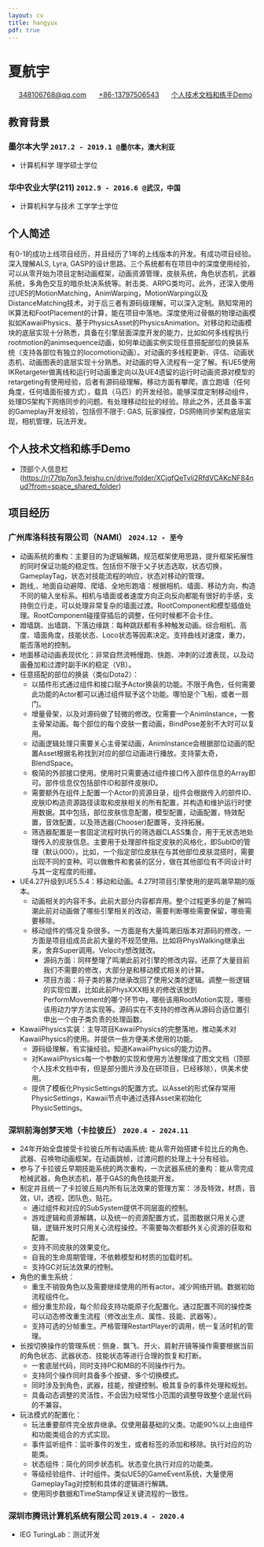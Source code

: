 ```yaml
---
layout: cv
title: hangyux
pdf: true
---
```

# 夏航宇

<div id="webaddress">
<i class="fi-mail" style="margin-left:1em"></i>
  <a href="348106768@qq.com" style="margin-left:0.5em">348106768@qq.com</a>
<i class="fi-telephone" style="margin-left:1em"></i>
  <a href="348106768@qq.com" style="margin-left:0.5em">+86-13797506543</a>
<i class="fi-mail" style="margin-left:1em"></i>
  <a href="https://ri77tlp7on3.feishu.cn/drive/folder/XCjqfQeTvlj2RfdVCAKcNF84nud" style="margin-left:0.5em">个人技术文档和练手Demo</a>
</div>


## **教育背景**
### **墨尔本大学** `2017.2 - 2019.1 @墨尔本，澳大利亚`
- 计算机科学 理学硕士学位
  
### **华中农业大学(211)** `2012.9 - 2016.6 @武汉，中国`
- 计算机科学与技术 工学学士学位
  
## **个人简述**
  有0-1的成功上线项目经历，并且经历了1年的上线版本的开发。有成功项目经验。深入理解ALS, Lyra, GASP的设计思路。三个系统都有在项目中的深度使用经验，可以从零开始为项目定制动画框架，动画资源管理，皮肤系统，角色状态机，武器系统，多角色交互的暗杀处决系统等。射击类、ARPG类均可。此外，还深入使用过UE5的MotionMatching，AnimWarping，MotionWarping以及DistanceMatching技术。对于后三者有源码级理解，可以深入定制。熟知常用的IK算法和FootPlacement的计算，能在项目中落地。深度使用过骨骼的物理动画模拟如KawaiiPhysics、基于PhysicsAsset的PhysicsAnimation。对移动和动画模块的底层实现十分熟悉，具备在引擎层面深度开发的能力，比如如何多线程执行rootmotion的animsequence动画，如何单动画实例实现任意搭配部位的换装系统（支持各部位有独立的locomotion动画）。对动画的多线程更新、评估、动画状态机、动画图表的底层实现十分熟悉。对动画的导入流程有一定了解。有UE5使用IKRetargeter做离线和运行时动画重定向以及UE4遗留的运行时动画资源对模型的retargeting有使用经验，后者有源码级理解。移动方面有攀爬，直立跑墙（任何角度，任何墙面衔接方式），载具（马匹）的开发经验。能够深度定制移动组件，处理DS架构下网络同步的问题。有处理移动拉扯的经验。除此之外，还具备丰富的Gameplay开发经验，包括但不限于: GAS, 玩家操控，DS网络同步架构底层实现，相机管理，玩法开发。

## **个人技术文档和练手Demo**
- 顶部个人信息栏(https://ri77tlp7on3.feishu.cn/drive/folder/XCjqfQeTvlj2RfdVCAKcNF84nud?from=space_shared_folder)

## **项目经历**
### **广州库洛科技有限公司（NAMI）** `2024.12 - 至今`
- 动画系统的重构：主要目的为逻辑解耦，规范框架使用思路，提升框架拓展性的同时保证功能的稳定性。包括但不限于父子状态选取，状态切换，GameplayTag，状态对技能流程的响应，状态对移动的管理。
- 跑线,、地面自动避障、爬墙、全地形跑墙：根据相机、墙面、移动方向，构造不同的输入坐标系。相机与墙面或者速度方向正向反向都能有很好的手感，支持倒立行走，可以处理非常复杂的墙面过渡。RootComponent和模型插值处理。RootComponent碰撞穿插后的调整，任何时候都不会卡住。
- 蹬墙跳、出墙跳、下落边缘跳：每种跳跃都有多种触发动画。综合相机、高度、墙面角度，技能状态、Loco状态等因素决定。支持曲线对速度，重力，能否落地的控制。
- 地面移动动画表现优化：非常自然流畅慢跑、快跑、冲刺的过渡表现，以及动画叠加和过渡时副手IK的稳定（VB）。
- 任意搭配的部位的换装（类似Dota2）：
   - 以插件形式通过组件和接口赋予Actor换装的功能。不限于角色，任何需要此功能的Actor都可以通过组件赋予这个功能。哪怕是个飞船，或者一扇门。
   - 增量骨架，以及对源码做了轻微的修改。仅需要一个AnimInstance，一套主骨架动画。每个部位的每个皮肤一套动画，BindPose差别不大时可以复用。
   - 动画逻辑处理只需要关心主骨架动画，AnimInstance会根据部位动画的配置Asset根据名称找到对应的部位动画进行播放。支持蒙太奇，BlendSpace。
   - 极简的外部接口使用。使用时只需要通过组件接口传入部件信息的Array即可。部件信息仅包括部件ID和部件皮肤ID。
   - 需要额外在组件上配置一个Actor的资源目录，组件会根据传入的部件ID、皮肤ID构造资源路径读取和皮肤相关的所有配置，并构造和维护运行时使用数据。其中包括，部位皮肤信息配置，模型配置，动画配置，特效配置，音效配置，以及筛选器(Chooser)配置等，支持拓展。
   - 筛选器配置是一套固定流程时执行的筛选器CLASS集合，用于无状态地处理传入的皮肤信息。主要用于处理部件指定皮肤的风格化，即SubID的管理（默认000）。比如，一个指定部位皮肤在与其他部位皮肤混搭时，需要出现不同的变种。可以做散件和套装的区分，做在其他部位有不同设计时与其一定程度的衔接。
- UE4.27升级到UE5.5.4：移动和动画。4.27时项目引擎使用的是鸣潮早期的版本。
   - 动画相关的内容不多。此前大部分内容都弃用。整个过程更多的是了解鸣潮此前对动画做了哪些引擎相关的改动，需要判断哪些需要保留，哪些需要移除。
   - 移动组件的情况复杂很多。一方面是有大量鸣潮旧版本对源码的修改，一方面是项目组成员此前大量的不规范使用。比如将PhysWalking继承出来，舍弃Super调用。Velocity想改就改。
     - 源码方面：同样整理了鸣潮此前对引擎的修改内容。还原了大量目前我们不需要的修改，大部分是和移动模式相关的计算。
     - 项目方面：将子类的暴力继承改回了使用父类的逻辑。调整一些逻辑的实现位置，比如此前PhysXXX相关的修改该放到PerformMovement的哪个环节中，哪些该用RootMotion实现，哪些该用动力学方法实现等。源码实在不支持的修改再从源码合适位置引申出一个由子类负责的处理函数。
- KawaiiPhysics实装：主导项目KawaiiPhysics的完整落地，推动美术对KawaiiPhysics的使用。并提供一些方便美术使用的功能。
   - 源码级理解，有实操经验。知道KawaiiPhysics的能力边界。
   - 对KawaiiPhysics每一个参数的实现和使用方法整理成了图文文档（顶部个人技术文档中有，但是部分图片涉及在研项目，已经移除），供美术使用。
   - 提供了模板化PhysicSettings的配置方式。以Asset的形式保存常用PhysicSettings，Kawaii节点中通过选择Asset来初始化PhysicSettings。

### **深圳前海创梦天地（卡拉彼丘）** `2020.4 - 2024.11`
- 24年开始全盘接受卡拉彼丘所有动画系统: 能从零开始搭建卡拉比丘的角色、武器、召唤物动画框架。在动画跳帧，过渡问题的处理上十分有经验。
- 参与了卡拉彼丘早期技能系统的两次重构，一次武器系统的重构：能从零完成枪械武器，角色状态机，基于GAS的角色技能开发。
- 制定并且统一了卡拉彼丘局内所有玩法效果的管理方案： 涉及特效，材质，音效，UI，透视，团队色，贴花。
  - 通过组件和对应的SubSystem提供不同层面的控制。
  - 游戏逻辑和资源解耦，以及统一的资源配置方式，蓝图数据只用关心逻辑，逻辑开发时只用关心流程操控。不需要每次都额外关心资源的获取和配置。
  - 支持不同皮肤的效果变化。
  - 自我的生命周期管理，不依赖模型和材质的加载时机。
  - 支持GC对玩法效果的控制。
- 角色的重生系统：
  - 重生不销毁角色以及需要继续使用的所有actor。减少网络开销。数据初始流程组件化。
  - 细分重生阶段，每个阶段支持功能原子化配置化。通过配置不同的操控类可以动态修改重生流程（修改出生点、属性、技能、武器等）。
  - 支持可选的分帧重生。严格管理RestartPlayer的调用，统一复活时机的管理。
- 长按切换操作的管理系统：侧身、飘飞、开火、肩射开镜等操作需要根据当前的角色状态、武器状态、技能状态等进行合理的恢复和打断。
  - 一套底层代码，同时支持PC和MB的不同操作行为。
  - 支持同个操作同时具备多个按键、多个切换模式。
  - 同时涉及到角色，武器，技能，按键控制。极其复杂的事件处理和规划。
  - 具备动态调整的灵活性，不会因为经常性小范围的调整导致整个底层代码的不兼容。
- 玩法模式的配置化：
  - 玩法重要部件完全放弃继承。仅使用最基础的父类。功能90%以上由组件和功能类组合的方式实现。
  - 事件监听组件：监听事件的发生，或者标签的添加和移除。执行对应的功能类。
  - 状态组件：简化的同步状态机。状态变化执行对应的功能类。
  - 等级经验组件、计时组件。类似UE5的GameEvent系统，大量使用GameplayTag对控制和具体的逻辑进行解耦。
  - 使用同步数据和TimeStamp保证关键流程的一致性。

### **深圳市腾讯计算机系统有限公司** `2019.4 - 2020.4`
- IEG TuringLab：测试开发

<!-- ### Footer

Last updated: Nov 2018 -->
